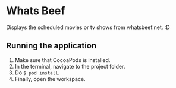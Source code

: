 # Whats Beef

Displays the scheduled movies or tv shows from whatsbeef.net. :D

## Running the application

1. Make sure that CocoaPods is installed.
2. In the terminal, navigate to the project folder.
3. Do `$ pod install`.
4. Finally, open the workspace.

